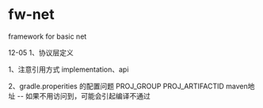 # fw-net
framework for basic net

12-05
1、协议层定义


1、注意引用方式
implementation、api

2、gradle.properities 的配置问题
PROJ_GROUP
PROJ_ARTIFACTID
maven地址 -- 如果不用访问到，可能会引起编译不通过


